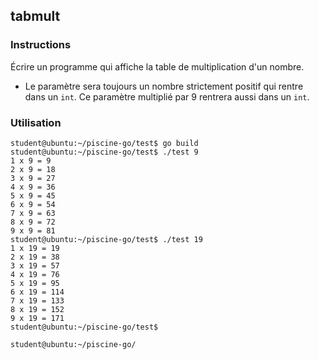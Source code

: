 ## tabmult

### Instructions

Écrire un programme qui affiche la table de multiplication d'un nombre.

- Le paramètre sera toujours un nombre strictement positif qui rentre dans un `int`. Ce paramètre multiplié par 9 rentrera aussi dans un `int`.

### Utilisation

```console
student@ubuntu:~/piscine-go/test$ go build
student@ubuntu:~/piscine-go/test$ ./test 9
1 x 9 = 9
2 x 9 = 18
3 x 9 = 27
4 x 9 = 36
5 x 9 = 45
6 x 9 = 54
7 x 9 = 63
8 x 9 = 72
9 x 9 = 81
student@ubuntu:~/piscine-go/test$ ./test 19
1 x 19 = 19
2 x 19 = 38
3 x 19 = 57
4 x 19 = 76
5 x 19 = 95
6 x 19 = 114
7 x 19 = 133
8 x 19 = 152
9 x 19 = 171
student@ubuntu:~/piscine-go/test$

student@ubuntu:~/piscine-go/
```
